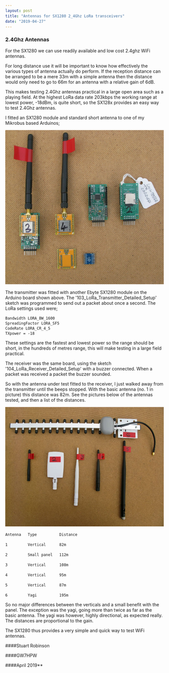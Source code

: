 ```yaml
---
layout: post
title: "Antennas for SX1280 2_4Ghz LoRa transceivers"
date: "2019-04-27"
---
```



### 2.4Ghz Antennas

For the SX1280 we can use readily available and low cost 2.4ghz WiFi antennas.

For long distance use it will be important to know how effectively the various types of antenna actually do perform. If the reception distance can be arranged to be a mere 33m with a simple antenna then the distance would only need to go to 66m for an antenna with a relative gain of 6dB. 

This makes testing 2.4Ghz antennas practical in a large open area such as a playing field. At the highest LoRa data rate 203kbps the working range at lowest power, -18dBm, is quite short, so the SX128x provides an easy way to test 2.4Ghz antennas.  

I fitted an SX1280 module and standard short antenna to one of my Mikrobus based Arduinos;

![Picture 1](images/Arduinos.jpg)

The transmitter was fitted with another Ebyte SX1280 module on the Arduino board shown above. The '103_LoRa_Transmitter_Detailed_Setup' sketch was programmed to send out a packet about once a second. The LoRa settings used were;

	Bandwidth LORA_BW_1600
	SpreadingFactor LORA_SF5
	CodeRate LORA_CR_4_5
	TXpower = -18 

These settings are the fastest and lowest power so the range should be short, in the hundreds of metres range, this will make testing in a large field practical. 

The receiver was the same board, using the sketch '104_LoRa_Receiver_Detailed_Setup' with a buzzer connected. When a packet was received a packet the buzzer sounded. 

So with the antenna under test fitted to the receiver, I just walked away from the transmitter until the beeps stopped. With the basic antenna (no. 1 in picture) this distance was 82m. See the pictures below of the antennas tested, and then a list of the distances. 

![Picture 1](images/2_4Ghz_Antennas.jpg)

    Antenna   Type          Distance
    
    1         Vertical      82m 
    
    2         Small panel   112m 
    
    3         Vertical      108m 
    
    4         Vertical      95m 
    
    5         Vertical      87m 
    
    6         Yagi          195m 

So no major differences between the verticals and a small benefit with the panel. The exception was the yagi, going more than twice as far as the basic antenna. The yagi was however, highly directional, as expected really. The distances are proportional to the gain.  

The SX1280 thus provides a very simple and quick way to test WiFi antennas. 


####Stuart Robinson

####GW7HPW

####April 2019**
